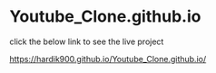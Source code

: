 # Youtube_Clone.github.io
click the below link to see the live project

https://hardik900.github.io/Youtube_Clone.github.io/
